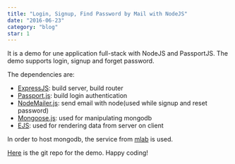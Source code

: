 ```yaml
---
title: "Login, Signup, Find Password by Mail with NodeJS"
date: "2016-06-23"
category: "blog"
star: 1
---
```


It is a demo for une application full-stack with NodeJS and PassportJS. The demo supports login, signup and forget password.

The dependencies are:

- [ExpressJS](http://expressjs.com): build server, build router
- [Passport.js](http://passportjs.org): build login authentication
- [NodeMailer.js](http://expressjs.com): send email with node(used while signup and reset password)
- [Mongoose.js](http://mongoosejs.com): used for manipulating mongodb
- [EJS](http://www.embeddedjs.com): used for rendering data from server on client

In order to host mongodb, the service from [mlab](https://mlab.com/) is used.

[Here](https://github.com/AlbertWhite/node-login) is the git repo for the demo. Happy coding!
